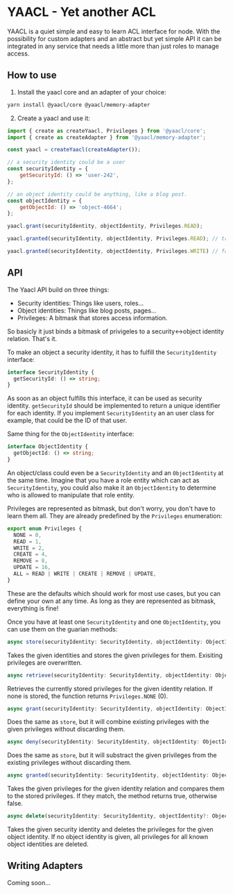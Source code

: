 # YAACL - Yet another ACL

YAACL is a quiet simple and easy to learn ACL interface for node. With the possibility for custom adapters and an abstract but yet simple API it can be integrated in any service that needs a little more than just roles to manage access.

## How to use

1. Install the yaacl core and an adapter of your choice:

```sh
yarn install @yaacl/core @yaacl/memory-adapter
```

2. Create a yaacl and use it:

```js
import { create as createYaacl, Privileges } from '@yaacl/core';
import { create as createAdapter } from '@yaacl/memory-adapter';

const yaacl = createYaacl(createAdapter());

// a security identity could be a user
const securityIdentity = {
	getSecurityId: () => 'user-242',
};

// an object identity could be anything, like a blog post.
const objectIdentity = {
	getObjectId: () => 'object-4664';
};

yaacl.grant(securityIdentity, objectIdentity, Privileges.READ);

yaacl.granted(securityIdentity, objectIdentity, Privileges.READ); // true

yaacl.granted(securityIdentity, objectIdentity, Privileges.WRITE) // false
```

## API

The Yaacl API build on three things:

* Security identities: Things like users, roles...
* Object identities: Things like blog posts, pages...
* Privileges: A bitmask that stores access information.

So basicly it just binds a bitmask of privigeles to a security<->object identity relation. That's it.

To make an object a security identity, it has to fulfill the `SecurityIdentity` interface:

```ts
interface SecurityIdentity {
  getSecurityId: () => string;
}
```

As soon as an object fulfills this interface, it can be used as security identity. `getSecurityId` should be implemented to return a unique identifier for each identity. If you implement `SecurityIdentity` an an user class for example, that could be the ID of that user.

Same thing for the `ObjectIdentity` interface:

```ts
interface ObjectIdentity {
  getObjectId: () => string;
}
```

An object/class could even be a `SecurityIdentity` and an `ObjectIdentity` at the same time. Imagine that you have a role entity which can act as `SecurityIdentity`, you could also make it an `ObjectIdentity` to determine who is allowed to manipulate that role entity.

Privileges are represented as bitmask, but don't worry, you don't have to learn them all. They are already predefined by the `Privileges` enumeration:

```ts
export enum Privileges {
  NONE = 0,
  READ = 1,
  WRITE = 2,
  CREATE = 4,
  REMOVE = 8,
  UPDATE = 16,
  ALL = READ | WRITE | CREATE | REMOVE | UPDATE,
}
```

These are the defaults which should work for most use cases, but you can define your own at any time. As long as they are represented as bitmask, everything is fine!

Once you have at least one `SecurityIdentity` and one `ObjectIdentity`, you can use them on the guarian methods:

```ts
async store(securityIdentity: SecurityIdentity, objectIdentity: ObjectIdentity, privileges: Privileges) => Promise<any>
```

Takes the given identities and stores the given privileges for them. Exisiting privileges are overwritten.

```ts
async retrieve(securityIdentity: SecurityIdentity, objectIdentity: ObjectIdentity) => Promise<Privileges = Privileges.NONE>
```

Retrieves the currently stored privileges for the given identity relation. If none is stored, the function returns `Privileges.NONE` (0).

```ts
async grant(securityIdentity: SecurityIdentity, objectIdentity: ObjectIdentity, privileges: Privileges) => Promise<any>
```

Does the same as `store`, but it will combine existing privileges with the given privileges without discarding them.

```ts
async deny(securityIdentity: SecurityIdentity, objectIdentity: ObjectIdentity, privileges: Privileges) => Promise<any>
```

Does the same as `store`, but it will substract the given privileges from the existing privileges without discarding them.

```ts
async granted(securityIdentity: SecurityIdentity, objectIdentity: ObjectIdentity, privileges: Privileges) => Promise<boolean>
```

Takes the given privileges for the given identity relation and compares them to the stored privileges.
If they match, the method returns true, otherwise false.

```ts
async delete(securityIdentity: SecurityIdentity, objectIdentity?: ObjectIdentity = null) => Promise<any>
```

Takes the given security identity and deletes the privileges for the given object identity. If no object identity is given, all privileges for all known object identities are deleted.

## Writing Adapters

Coming soon...
